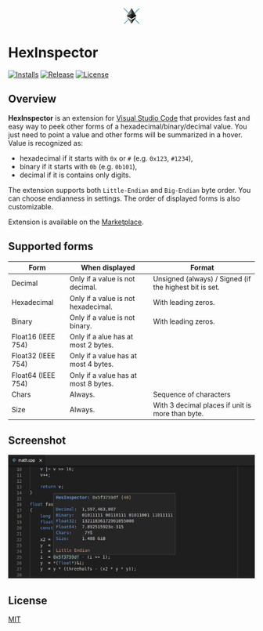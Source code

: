 <div align='center'>
  <img src='images/icon.png'>
</div>

# HexInspector

[![Installs](https://img.shields.io/visual-studio-marketplace/i/mateuszchudyk.hexinspector.svg?colorB=blue&style=for-the-badge)](https://marketplace.visualstudio.com/items?itemName=mateuszchudyk.hexinspector)
[![Release](https://img.shields.io/github/release/mateuszchudyk/vscode-hexinspector.svg?colorB=blue&style=for-the-badge)](https://github.com/mateuszchudyk/vscode-hexinspector/releases)
[![License](https://img.shields.io/badge/License-MIT-blue.svg?colorB=blue&style=for-the-badge)](./LICENSE)

## Overview

**HexInspector** is an extension for [Visual Studio Code] that provides fast and easy way to peek other forms of a hexadecimal/binary/decimal value. You just need to point a value and other forms will be summarized in a hover. Value is recognized as:
- hexadecimal if it starts with `0x` or `#` (e.g. `0x123`, `#1234`),
- binary if it starts with `0b` (e.g. `0b101`),
- decimal if it is contains only digits.

The extension supports both `Little-Endian` and `Big-Endian` byte order. You can choose endianness in settings. The order of displayed forms is also customizable.

Extension is available on the [Marketplace].

## Supported forms

| Form               | When displayed                       | Format                                                 |
|--------------------|--------------------------------------|--------------------------------------------------------|
| Decimal            | Only if a value is not decimal.      | Unsigned (always) / Signed (if the highest bit is set. |
| Hexadecimal        | Only if a value is not hexadecimal.  | With leading zeros.                                    |
| Binary             | Only if a value is not binary.       | With leading zeros.                                    |
| Float16 (IEEE 754) | Only if a alue has at most 2 bytes.  |                                                        |
| Float32 (IEEE 754) | Only if a value has at most 4 bytes. |                                                        |
| Float64 (IEEE 754) | Only if a value has at most 8 bytes. |                                                        |
| Chars              | Always.                              | Sequence of characters                                 |
| Size               | Always.                              | With 3 decimal places if unit is more than byte.       |

## Screenshot

<img src='images/screenshot.png'>

## License

[MIT]



[Visual Studio Code]: https://code.visualstudio.com/
[Marketplace]: https://marketplace.visualstudio.com/items?itemName=mateuszchudyk.hexinspector
[MIT]: LICENSE
